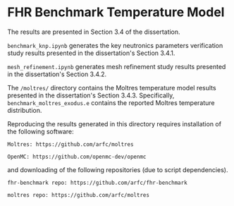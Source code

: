 # FHR Benchmark Temperature Model 

The results are presented in Section 3.4 of the dissertation. 

`benchmark_knp.ipynb` generates the key neutronics parameters verification study results presented in the dissertation's Section 3.4.1. 

`mesh_refinement.ipynb` generates mesh refinement study results presented in the dissertation's Section 3.4.2. 

The `/moltres/` directory contains the Moltres temperature model results presented in the dissertation's Section 3.4.3. 
Specifically, `benchmark_moltres_exodus.e` contains the reported Moltres temperature distribution. 

Reproducing the results generated in this directory requires installation of the following software: 

```
Moltres: https://github.com/arfc/moltres

OpenMC: https://github.com/openmc-dev/openmc
```
and downloading of the following repositories (due to script dependencies).
```
fhr-benchmark repo: https://github.com/arfc/fhr-benchmark

moltres repo: https://github.com/arfc/moltres
```
